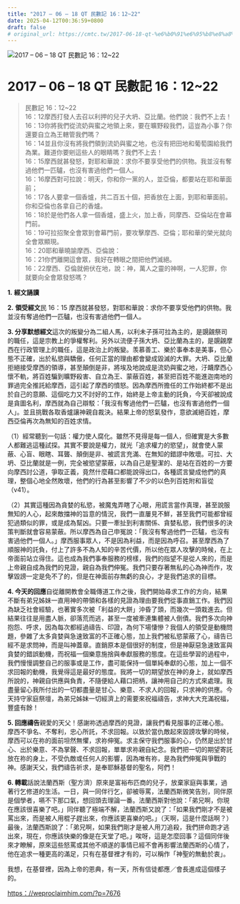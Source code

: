 ```yaml
---
title: "2017 – 06 – 18 QT 民數記 16：12~22"
date: 2025-04-12T00:36:59+0800
draft: false
# original_url: https://cmtc.tw/2017-06-18-qt-%e6%b0%91%e6%95%b8%e8%a8%98-16%ef%bc%9a1222
---
```


![2017 – 06 – 18 QT 民數記 16：12~22](/images/qt.jpg   "2017 – 06 – 18 QT 民數記 16：12~22")

# 2017 – 06 – 18 QT 民數記 16：12~22

> 民數記 16：12~22  
> 16：12摩西打發人去召以利押的兒子大坍、亞比蘭。他們說：我們不上去！  
> 16：13你將我們從流奶與蜜之地領上來，要在曠野殺我們，這豈為小事？你還要自立為王轄管我們嗎？  
> 16：14並且你沒有將我們領到流奶與蜜之地，也沒有把田地和葡萄園給我們為業。難道你要剜這些人的眼睛嗎？我們不上去！  
> 16：15摩西就甚發怒，對耶和華說：求你不要享受他們的供物。我並沒有奪過他們一匹驢，也沒有害過他們一個人。  
> 16：16摩西對可拉說：明天，你和你一黨的人，並亞倫，都要站在耶和華面前；  
> 16：17各人要拿一個香爐，共二百五十個，把香放在上面，到耶和華面前。你和亞倫也各拿自己的香爐。  
> 16：18於是他們各人拿一個香爐，盛上火，加上香，同摩西、亞倫站在會幕門前。  
> 16：19可拉招聚全會眾到會幕門前，要攻擊摩西、亞倫；耶和華的榮光就向全會眾顯現。  
> 16：20耶和華曉諭摩西、亞倫說：  
> 16：21你們離開這會眾，我好在轉眼之間把他們滅絕。  
> 16：22摩西、亞倫就俯伏在地，說：神，萬人之靈的神啊，一人犯罪，你就要向全會眾發怒嗎？

**1.** **經文誦讀**

**2.** **領受經文**民 16：15 摩西就甚發怒，對耶和華說：求你不要享受他們的供物。我並沒有奪過他們一匹驢，也沒有害過他們一個人。

**3. 分享默想經文**這次的叛變分為二組人馬，以利未子孫可拉為主的，是覬覦祭司的職任，這是宗教上的爭權奪利。另外以流便子孫大坍、亞比蘭為主的，是覬覦摩西在行政管理上的職任，這是政治上的叛變。羡慕善工、樂於事奉本是美事，但心態不正確，出於私慾與驕傲，任何正當的理由都會變成毀滅的大罪。大坍、亞比蘭拒絕接受摩西的領導，甚至顛倒是非，將埃及地說成是流奶與蜜之地，汙衊摩西心懷不軌，將百姓騙到曠野殺害、自立為王、蒙蔽百姓，甚至把百姓不能進迦南地的罪過完全推託給摩西，這引起了摩西的憤怒。因為摩西所擔任的工作始終都不是出於自己的意願、這個吃力又不討好的工作，始終是上帝主動的託負，今天卻被說成是貪圖名利，摩西就為自己辯駁：「我沒有奪過他們一匹驢，也沒有害過他們一個人」。並且挑戰各取香爐讓神親自裁決。結果上帝的怒氣發作，意欲滅絕百姓，摩西亞倫再次為無知的百姓求情。

（1）經常聽到一句話：權力使人腐化。雖然不見得是每一個人，但確實是大多數人都難逃這種試探。其實不要說是權力，就光「追求權力的慾望」，就會使人蒙蔽、心盲、眼瞎、耳聾、顛倒是非、被謊言充滿、在無知的錯謬中敗壞。可拉、大坍、亞比蘭就是一例，完全被慾望蒙蔽，以為自己是聖潔的、是站在百姓的一方要向摩西討公道，爭取正義，竟然什麼藉口都能說得出口，各種謊言變成他們的真理，整個心地全然敗壞，他們的行為甚至影響了不少的以色列百姓附和盲從（v41）。

（2）其實這種因為貪婪的私慾，被魔鬼弄瞎了心眼，用謊言當作真理，甚至說服無知的人心，起來敵擋神的旨意的情況，我們一直屢見不鮮，甚至我們可能都曾經犯過類似的罪，或是成為幫凶。只要一牽扯到利害關係、貪婪私慾，我們很多的決策判斷就會容易蒙蔽。所以摩西為自己申冤說：「我沒有奪過他們一匹驢，也沒有害過他們一個人。」摩西服事眾人，不是因為利益，而是因為呼召。甚至摩西為了順服神的託負，付上了許多不為人知的辛苦代價，所以他在眾人攻擊的時候，在上帝面前站立得住。這也成為我們事奉服務的榜樣，我們的指望不是從人來的，而是上帝親自成為我們的見證，親自為我們伸冤。我們只要存著無私的心為神而作，攻擊毀謗一定是免不了的，但是在神面前存無虧的良心，才是我們追求的目標。

**4. 今天的回應**自從離開教會全職傳道工作之後，我們開始尋求工作的方向，結果不斷有弟兄姊妹一直用神的帶領和各樣的見證為理由要我們從事直銷工作。我們因為缺乏社會經驗，也著實多次被「利益的大餅」沖昏了頭，而幾次一頭栽進去。但結果往往是用盡人脈，卻落荒而逃，甚至一度被牽連集體被人倒債。我們多次向神抱怨、呼求，因為每次都經過禱告、印證，為何下場悽慘？我個人的領受是動機問題，參雜了太多貪婪與急速致富的不正確心態，加上我們被私慾蒙蔽了心，禱告已經不是求問神，而是叫神蓋章。直銷原本是個很好的制度，但是神厭惡急速致富與貪婪的錯誤動機，而祝福一個樂意施捨與奉獻服務的態度。在這些學習的過程中，我們慢慢調整自己的服事或是工作，盡可能保持一個單純奉獻的心態，加上一個不求回報的動機，我覺得這是最好的態度。我將一切的期望放在神的身上，就如摩西所說的，神親自供應與負責，不隨便給人藉口把柄，讓神用自己的方式來處理。我盡量留心我所付出的一切都盡量是甘心、樂意、不求人的回報，只求神的供應。今天持守家庭祭壇，為弟兄姊妹一切經濟上的需要來祝福禱告，求神大大充滿祝福，豐盛有餘！

**5. 回應禱告**親愛的天父！感謝祢透過摩西的見證，讓我們看見服事的正確心態。摩西不爭名、不奪利，忠心所託，不求回報。以致於當仇敵起來毀謗攻擊的時候，摩西可以在祢的面前坦然無懼，求祢伸冤。求主保守我們服事的心，仍然是出於甘心、出於樂意、不為掌聲、不求回報，單單求祢親自紀念。我們把一切的期望寄託放在祢的身上，不受仇敵或任何人的影響，因為唯有祢，是為我們伸冤與爭戰的神。感謝天父，我們禱告祈求，是奉耶穌基督的聖名，阿們！

**6. 轉載**話說法蘭西斯（聖方濟）原來是富裕布匹商的兒子，放棄家庭與事業，過著行乞修道的生活。一日，與一同伴行乞，卻被辱罵，法蘭西斯微笑告別，同伴原是個學者，嚥不下那口氣，想回頭去理論一番。法蘭西斯對他說：「弟兄啊，你現在應該很喜樂了吧。」同伴聽了極端不解，法蘭西斯又說了：「如果我們剛才不是被罵出來，而是被人用棍子趕出來，你應該更喜樂的吧。」（天啊，這是什麼話啊？）最後，法蘭西斯說了：「弟兄啊，如果我們剛才是被人用刀追殺，我們拼命跑才逃出來，現在，你應該快樂的像是在天堂了吧。」唉呀，這是怎麼回事？這個同伴後來才瞭解，原來這些怒罵或其他不順遂的事情已經不會再影響法蘭西斯的心情了，他在追求一種更高的滿足，只有在基督裡才有的，可以稱作「神聖的無動於衷」。

我想，在基督裡，因為上帝的恩典，有一天，所有信徒都應／會長進成這個樣子的。

[https：//weproclaimhim.com/?p=7676](https://weproclaimhim.com/?p=7676)